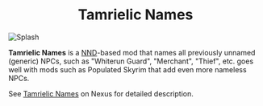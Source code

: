 <h1 align="center">
Tamrielic Names

</h1>

![Splash](https://staticdelivery.nexusmods.com/mods/1704/images/headers/73153_1662315212.jpg)

**Tamrielic Names** is a [NND](https://github.com/adya/NPCs-Names-Distributor)-based mod that names all previously unnamed (generic) NPCs, such as "Whiterun Guard", "Merchant", "Thief", etc. goes well with mods such as Populated Skyrim that add even more nameless NPCs.

See [Tamrielic Names](https://www.nexusmods.com/skyrimspecialedition/mods/73153) on Nexus for detailed description.
